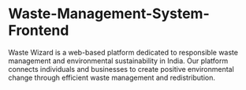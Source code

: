 # Waste-Management-System-Frontend
Waste Wizard is a web-based platform dedicated to responsible waste management and environmental sustainability in India. Our platform connects individuals and businesses to create positive environmental change through efficient waste management and redistribution.
